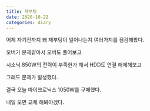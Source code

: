 ```yaml
---
title: 재부팅
date: 2020-10-22
categories: diary
---
```

어제 자기전까지 왜 재부팅이 일어나는지 여러가지를 점검해봤다.

오버가 문제같아서 오버도 풀어보고

시소닉 850W의 전력이 부족한가 해서 HDD도 연결 해제해보고

그래도 문제가 발생했다.

결국 오늘 마이크로닉스 1050W를 구매했다.

내일 오면 교체 해봐야겠다.
